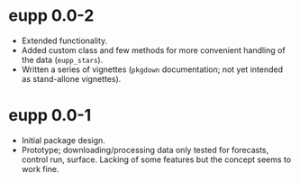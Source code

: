 
# eupp 0.0-2

* Extended functionality.
* Added custom class and few methods for more convenient handling of the data (`eupp_stars`).
* Written a series of vignettes (`pkgdown` documentation; not yet intended as stand-allone vignettes).

# eupp 0.0-1

* Initial package design.
* Prototype; downloading/processing data only tested for forecasts, control run,
    surface. Lacking of some features but the concept seems to work fine.
